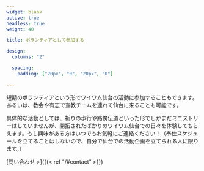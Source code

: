 ```yaml
---
widget: blank
active: true
headless: true
weight: 40

title: ボランティアとして参加する

design:
  columns: "2"

  spacing:
    padding: ["20px", "0", "20px", "0"]

---
```


短期のボランティアという形でワイワム仙台の活動に参加することもできます。あるいは、教会や有志で宣教チームを連れて仙台に来ることも可能です。

具体的な活動としては、祈りの歩行や路傍伝道といった形でしかまだミニストリーはしていませんが、開拓されたばかりのワイワム仙台での日々を体験してもらえます。もし興味がある方はいつでもお気軽にご連絡ください！（奉仕スケジュールを立てることはしないので、自分で仙台での活動企画を立てられる人に限ります。）

[問い合わせ >]({{< ref "/#contact" >}})
